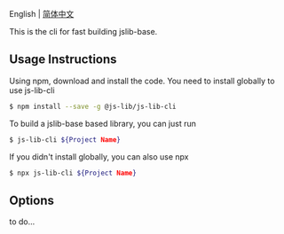 English | [简体中文](./README.zh-CN.md)

This is the cli for fast building jslib-base.

## Usage Instructions

Using npm, download and install the code. You need to install globally to use js-lib-cli

```bash
$ npm install --save -g @js-lib/js-lib-cli
```

To build a jslib-base based library, you can just run

```bash
$ js-lib-cli ${Project Name}
```

If you didn't install globally, you can also use npx

```bash
$ npx js-lib-cli ${Project Name}
```

## Options

to do...

